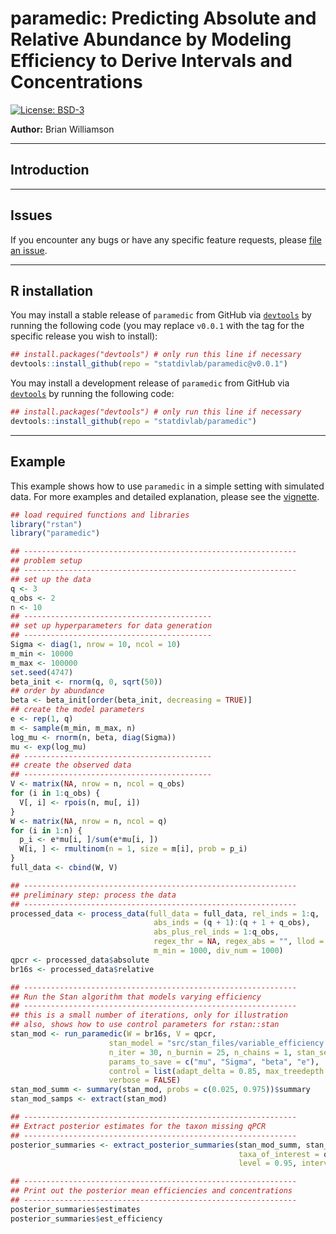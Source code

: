 # paramedic: Predicting Absolute and Relative Abundance by Modeling Efficiency to Derive Intervals and Concentrations

[![License: BSD-3](https://img.shields.io/badge/License-BSD-3-Clause-yellow.svg)](https://opensource.org/licenses/BSD-3-Clause)

**Author:** Brian Williamson

------------------------------

## Introduction


------------------------------

## Issues

If you encounter any bugs or have any specific feature requests, please [file an issue](https://github.com/statdivlab/paramedic/issues).

------------------------------

## R installation

You may install a stable release of `paramedic` from GitHub via  [`devtools`](https://www.rstudio.com/products/rpackages/devtools/) by running the following code (you may replace `v0.0.1` with the tag for the specific release you wish to install):

```r
## install.packages("devtools") # only run this line if necessary
devtools::install_github(repo = "statdivlab/paramedic@v0.0.1")
```

You may install a development release of `paramedic` from GitHub via [`devtools`](https://www.rstudio.com/products/rpackages/devtools/) by running the following code:

```r
## install.packages("devtools") # only run this line if necessary
devtools::install_github(repo = "statdivlab/paramedic")
```

------------------------------

## Example

This example shows how to use `paramedic` in a simple setting with simulated data. For more examples and detailed explanation, please see the [vignette](vignettes/introduction_to_paramedic.Rmd).

```r
## load required functions and libraries
library("rstan")
library("paramedic")

## -------------------------------------------------------------
## problem setup
## -------------------------------------------------------------
## set up the data
q <- 3
q_obs <- 2
n <- 10
## ------------------------------------------
## set up hyperparameters for data generation
## ------------------------------------------
Sigma <- diag(1, nrow = 10, ncol = 10)
m_min <- 10000
m_max <- 100000
set.seed(4747)
beta_init <- rnorm(q, 0, sqrt(50))
## order by abundance
beta <- beta_init[order(beta_init, decreasing = TRUE)]
## create the model parameters
e <- rep(1, q)
m <- sample(m_min, m_max, n)
log_mu <- rnorm(n, beta, diag(Sigma))
mu <- exp(log_mu)
## ------------------------------------------
## create the observed data
## ------------------------------------------
V <- matrix(NA, nrow = n, ncol = q_obs)
for (i in 1:q_obs) {
  V[, i] <- rpois(n, mu[, i])    
}
W <- matrix(NA, nrow = n, ncol = q)
for (i in 1:n) {
  p_i <- e*mu[i, ]/sum(e*mu[i, ])
  W[i, ] <- rmultinom(n = 1, size = m[i], prob = p_i)    
}
full_data <- cbind(W, V)

## -------------------------------------------------------------
## preliminary step: process the data
## -------------------------------------------------------------
processed_data <- process_data(full_data = full_data, rel_inds = 1:q,
                                abs_inds = (q + 1):(q + 1 + q_obs),
                                abs_plus_rel_inds = 1:q_obs,
                                regex_thr = NA, regex_abs = "", llod = 0,
                                m_min = 1000, div_num = 1000)
qpcr <- processed_data$absolute
br16s <- processed_data$relative

## -------------------------------------------------------------
## Run the Stan algorithm that models varying efficiency
## -------------------------------------------------------------
## this is a small number of iterations, only for illustration
## also, shows how to use control parameters for rstan::stan
stan_mod <- run_paramedic(W = br16s, V = qpcr,
                      stan_model = "src/stan_files/variable_efficiency.stan",
                      n_iter = 30, n_burnin = 25, n_chains = 1, stan_seed = 4747,
                      params_to_save = c("mu", "Sigma", "beta", "e"),
                      control = list(adapt_delta = 0.85, max_treedepth = 15),
                      verbose = FALSE)
stan_mod_summ <- summary(stan_mod, probs = c(0.025, 0.975))$summary
stan_mod_samps <- extract(stan_mod)

## -------------------------------------------------------------
## Extract posterior estimates for the taxon missing qPCR
## -------------------------------------------------------------
posterior_summaries <- extract_posterior_summaries(stan_mod_summ, stan_mod_samps,
                                                   taxa_of_interest = q, mult_num = 1,
                                                   level = 0.95, interval_type = "wald")

## -------------------------------------------------------------
## Print out the posterior mean efficiencies and concentrations
## -------------------------------------------------------------
posterior_summaries$estimates
posterior_summaries$est_efficiency
```
